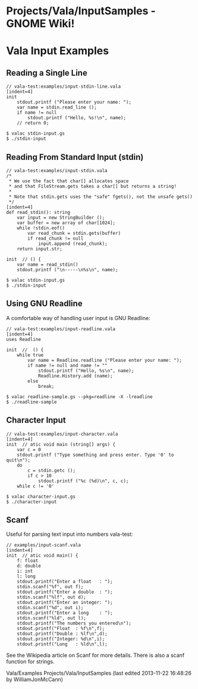 # Projects/Vala/InputSamples - GNOME Wiki!

# Vala Input Examples

## Reading a Single Line

```genie
// vala-test:examples/input-stdin-line.vala
[indent=4]
init
    stdout.printf ("Please enter your name: ");
    var name = stdin.read_line ();
    if name != null
        stdout.printf ("Hello, %s!\n", name);
    // return 0;
```

```shell
$ valac stdin-input.gs
$ ./stdin-input
```

## Reading From Standard Input (stdin)

```genie
// vala-test:examples/input-stdin.vala
/*
 * We use the fact that char[] allocates space
 * and that FileStream.gets takes a char[] but returns a string!
 *
 * Note that stdin.gets uses the "safe" fgets(), not the unsafe gets()
 */
[indent=4]
def read_stdin(): string
    var input = new StringBuilder ();
    var buffer = new array of char[1024];
    while !stdin.eof()
        var read_chunk = stdin.gets(buffer)
        if read_chunk != null
            input.append (read_chunk);
    return input.str;

init  // () {
    var name = read_stdin()
    stdout.printf ("\n-----\n%s\n", name);
```

```shell
$ valac stdin-input.gs
$ ./stdin-input
```


## Using GNU Readline
A comfortable way of handling user input is GNU Readline:

```genie
// vala-test:examples/input-readline.vala
[indent=4]
uses Readline

init  //  () {
    while true
        var name = Readline.readline ("Please enter your name: ");
        if name != null and name != ""
            stdout.printf ("Hello, %s\n", name);
            Readline.History.add (name);
        else
            break;
```

```shell
$ valac readline-sample.gs --pkg=readline -X -lreadline
$ ./readline-sample
```


## Character Input

```genie
// vala-test:examples/input-character.vala
[indent=4]
init  // atic void main (string[] args) {
    var c = 0
    stdout.printf ("Type something and press enter. Type '0' to quit\n");
    do
        c = stdin.getc ();
        if c > 10
            stdout.printf ("%c (%d)\n", c, c);
    while c != '0'
```

```shell
$ valac character-input.gs
$ ./character-input
```


## Scanf
Useful for parsing text input into numbers vala-test:

```genie
// examples/input-scanf.vala
[indent=4]
init  // atic void main() {
    f: float
    d: double
    i: int
    l: long
    stdout.printf("Enter a float   : ");
    stdin.scanf("%f", out f);
    stdout.printf("Enter a double  : ");
    stdin.scanf("%lf", out d);
    stdout.printf("Enter an integer: ");
    stdin.scanf("%d", out i);
    stdout.printf("Enter a long    : ");
    stdin.scanf("%ld", out l);
    stdout.printf("The numbers you entered\n");
    stdout.printf("Float  : %f\n",f);
    stdout.printf("Double : %lf\n",d);
    stdout.printf("Integer: %d\n",i);
    stdout.printf("Long   : %ld\n",l);
```

See the Wikipedia article on Scanf for more details. There is also a scanf
function for strings.

Vala/Examples Projects/Vala/InputSamples
    (last edited 2013-11-22 16:48:26 by WilliamJonMcCann)
